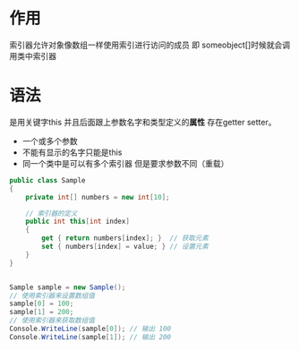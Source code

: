 # 作用 #

索引器允许对象像数组一样使用索引进行访问的成员 即 someobject[]时候就会调用类中索引器

# 语法 #
是用关键字this 并且后面跟上参数名字和类型定义的**属性** 存在getter setter。
 + 一个或多个参数
 + 不能有显示的名字只能是this
 + 同一个类中是可以有多个索引器 但是要求参数不同（重载）
```c#
public class Sample
{
    private int[] numbers = new int[10];

    // 索引器的定义
    public int this[int index]
    {
        get { return numbers[index]; }  // 获取元素
        set { numbers[index] = value; } // 设置元素
    }
}


Sample sample = new Sample();
// 使用索引器来设置数组值
sample[0] = 100;
sample[1] = 200;
// 使用索引器来获取数组值
Console.WriteLine(sample[0]); // 输出 100
Console.WriteLine(sample[1]); // 输出 200
```